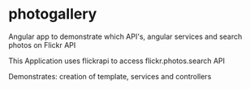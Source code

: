 # photogallery
Angular app to demonstrate which API's, angular services and search photos on Flickr API

This Application uses flickrapi to access flickr.photos.search API

Demonstrates:
creation of template, services and controllers
